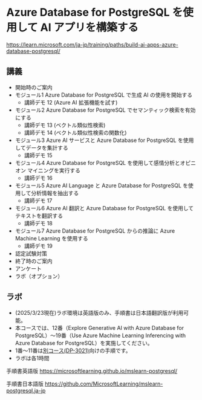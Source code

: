 # Azure Database for PostgreSQL を使用して AI アプリを構築する

https://learn.microsoft.com/ja-jp/training/paths/build-ai-apps-azure-database-postgresql/

## 講義

- 開始時のご案内
- モジュール1 Azure Database for PostgreSQL で生成 AI の使用を開始する
  - 講師デモ 12 (Azure AI 拡張機能を試す)
- モジュール2 Azure Database for PostgreSQL でセマンティック検索を有効にする
  - 講師デモ 13 (ベクトル類似性検索)
  - 講師デモ 14 (ベクトル類似性検索の関数化)
- モジュール3 Azure AI サービスと Azure Database for PostgreSQL を使用してデータを集計する
  - 講師デモ 15
- モジュール4 Azure Database for PostgreSQL を使用して感情分析とオピニオン マイニングを実行する
  - 講師デモ 16
- モジュール5 Azure AI Language と Azure Database for PostgreSQL を使用して分析情報を抽出する
  - 講師デモ 17
- モジュール6 Azure AI 翻訳と Azure Database for PostgreSQL を使用してテキストを翻訳する
  - 講師デモ 18
- モジュール7 Azure Database for PostgreSQL からの推論に Azure Machine Learning を使用する
  - 講師デモ 19
- 認定試験対策
- 終了時のご案内
- アンケート
- ラボ（オプション）

## ラボ

- (2025/3/23現在)ラボ環境は英語版のみ、手順書は日本語翻訳版が利用可能。
- 本コースでは、12番（Explore Generative AI with Azure Database for PostgreSQL）～19番（Use Azure Machine Learning Inferencing with Azure Database for PostgreSQL）を実施してください。
- 1番～11番は[別コース(DP-3021)](https://learn.microsoft.com/en-us/training/paths/microsoft-learn-azure-database-for-postgresql/)向けの手順です。
- ラボは各1時間

手順書英語版
https://microsoftlearning.github.io/mslearn-postgresql/

手順書日本語版
https://github.com/MicrosoftLearning/mslearn-postgresql.ja-jp



